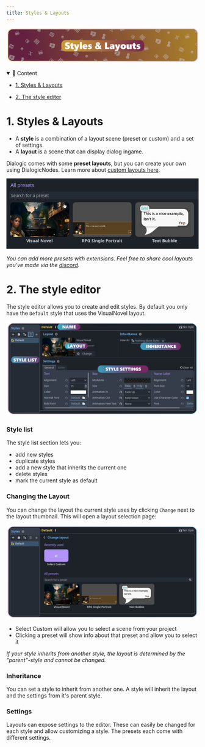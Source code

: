 ```yaml
---
title: Styles & Layouts
---
```


![header_style-editor](/media/headers/styles_and_layouts.png)

<details open>
<summary>📜 Content</summary>

- [1. Styles & Layouts](#1-Styles--Layouts)

- [2. The style editor](#2-The-style-editor)
  
  </details>

# 1. Styles & Layouts

- A **style** is a combination of a layout scene (preset or custom) and a set of settings. 
- A **layout** is a scene that can display dialog ingame.

Dialogic comes with some **preset layouts**, but you can create your own using DialogicNodes. Learn more about [custom layouts here](./Dialogic_Nodes.md).

![layout_presets](/media/layout_presets.png)

*You can add more presets with extensions. Feel free to share cool layouts you've made via the [discord](https://discord.gg/2hHQzkf2pX).*

# 2. The style editor

The style editor allows you to create and edit styles. By default you only have the `Default` style that uses the VisualNovel layout.

<img src="/media/style_editor.png" width="600"/>

### Style list

The style list section lets you:

- add new styles
- duplicate styles
- add a new style that inherits the current one
- delete styles
- mark the current style as default

### Changing the Layout

You can change the layout the current style uses by clicking `Change` next to the layout thumbnail. This will open a layout selection page:

<img src="/media/style_editor_layout_selection.png" width="600"/>

- Select Custom will allow you to select a scene from your project
- Clicking a preset will show info about that preset and allow you to select it

*If your style inherits from another style, the layout is determined by the "parent"-style and cannot be changed.*

### Inheritance

You can set a style to inherit from another one. A style will inherit the layout and the settings from it's parent style.

### Settings

Layouts can expose settings to the editor. These can easily be changed for each style and allow customizing a style. The presets each come with different settings.
